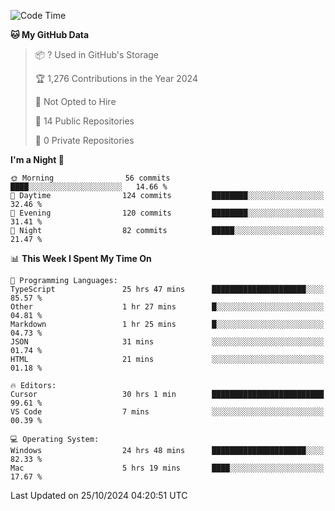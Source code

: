 <!--START_SECTION:waka-->
![Code Time](http://img.shields.io/badge/Code%20Time-6%2C269%20hrs%2052%20mins-blue)

**🐱 My GitHub Data** 

> 📦 ? Used in GitHub's Storage 
 > 
> 🏆 1,276 Contributions in the Year 2024
 > 
> 🚫 Not Opted to Hire
 > 
> 📜 14 Public Repositories 
 > 
> 🔑 0 Private Repositories 
 > 
**I'm a Night 🦉** 

```text
🌞 Morning                56 commits          ████░░░░░░░░░░░░░░░░░░░░░   14.66 % 
🌆 Daytime                124 commits         ████████░░░░░░░░░░░░░░░░░   32.46 % 
🌃 Evening                120 commits         ████████░░░░░░░░░░░░░░░░░   31.41 % 
🌙 Night                  82 commits          █████░░░░░░░░░░░░░░░░░░░░   21.47 % 
```


📊 **This Week I Spent My Time On** 

```text
💬 Programming Languages: 
TypeScript               25 hrs 47 mins      █████████████████████░░░░   85.57 % 
Other                    1 hr 27 mins        █░░░░░░░░░░░░░░░░░░░░░░░░   04.81 % 
Markdown                 1 hr 25 mins        █░░░░░░░░░░░░░░░░░░░░░░░░   04.73 % 
JSON                     31 mins             ░░░░░░░░░░░░░░░░░░░░░░░░░   01.74 % 
HTML                     21 mins             ░░░░░░░░░░░░░░░░░░░░░░░░░   01.18 % 

🔥 Editors: 
Cursor                   30 hrs 1 min        █████████████████████████   99.61 % 
VS Code                  7 mins              ░░░░░░░░░░░░░░░░░░░░░░░░░   00.39 % 

💻 Operating System: 
Windows                  24 hrs 48 mins      █████████████████████░░░░   82.33 % 
Mac                      5 hrs 19 mins       ████░░░░░░░░░░░░░░░░░░░░░   17.67 % 
```


 Last Updated on 25/10/2024 04:20:51 UTC
<!--END_SECTION:waka-->

